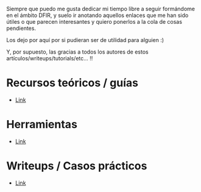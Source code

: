Siempre que puedo me gusta dedicar mi tiempo libre a seguir formándome en el ámbito DFIR, y suelo ir anotando aquellos enlaces que me han sido útiles o que parecen interesantes y quiero ponerlos a la cola de cosas pendientes. 

Los dejo por aquí por si pudieran ser de utilidad para alguien :)

Y, por supuesto, las gracias a todos los autores de estos artículos/writeups/tutorials/etc... !!

# Recursos teóricos / guías 
- [Link](url)

# Herramientas
- [Link](url)

# Writeups / Casos prácticos
- [Link](url)


